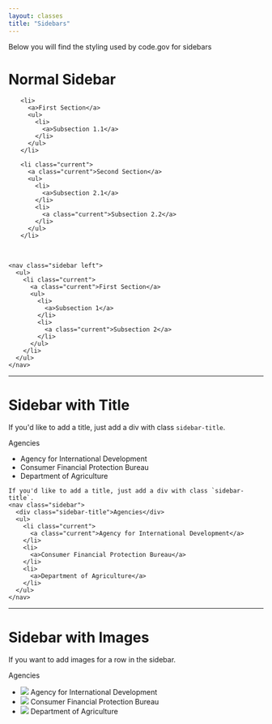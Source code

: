 ```yaml
---
layout: classes
title: "Sidebars"
---
```


<p>Below you will find the styling used by code.gov for sidebars</p>

# Normal Sidebar
<nav class="sidebar left">
  <ul>

    <li>
      <a>First Section</a>
      <ul>
        <li>
          <a>Subsection 1.1</a>
        </li>
      </ul>
    </li>

    <li class="current">
      <a class="current">Second Section</a>
      <ul>
        <li>
          <a>Subsection 2.1</a>
        </li>
        <li>
          <a class="current">Subsection 2.2</a>
        </li>
      </ul>
    </li>

  </ul>
</nav>

<div style="width: 100%; clear: both;"><br /></div>

```
<nav class="sidebar left">
  <ul>
    <li class="current">
      <a class="current">First Section</a>
      <ul>
        <li>
          <a>Subsection 1</a>
        </li>
        <li>
          <a class="current">Subsection 2</a>
        </li>
      </ul>
    </li>
  </ul>
</nav>
```

---

# Sidebar with Title
If you'd like to add a title, just add a div with class `sidebar-title`.
<nav class="sidebar">
  <div class="sidebar-title">Agencies</div>
  <ul>
    <li class="current">
      <a class="current">Agency for International Development</a>
    </li>
    <li>
      <a>Consumer Financial Protection Bureau</a>
    </li>
    <li>
      <a>Department of Agriculture</a>
    </li>
  </ul>
</nav>

```
If you'd like to add a title, just add a div with class `sidebar-title`.
<nav class="sidebar">
  <div class="sidebar-title">Agencies</div>
  <ul>
    <li class="current">
      <a class="current">Agency for International Development</a>
    </li>
    <li>
      <a>Consumer Financial Protection Bureau</a>
    </li>
    <li>
      <a>Department of Agriculture</a>
    </li>
  </ul>
</nav>
```

---

# Sidebar with Images
If you want to add images for a row in the sidebar.
<nav class="sidebar">
  <div class="sidebar-title">Agencies</div>
  <ul>
    <li class="current">
      <a class="current">
        <img src="/code-gov-style/assets/img/USAID.png">
        <span>Agency for International Development</span>
      </a>
    </li>
    <li>
      <a>
        <img src="/code-gov-style/assets/img/CFPB.png">
        <span>Consumer Financial Protection Bureau</span>
      </a>
    </li>
    <li>
      <a>
        <img src="/code-gov-style/assets/img/USDA.png">
        <span>Department of Agriculture</span>
      </a>
    </li>
  </ul>
</nav>
